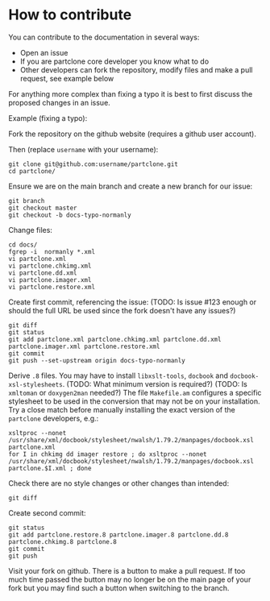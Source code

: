 # How to contribute

You can contribute to the documentation in several ways:
* Open an issue
* If you are partclone core developer you know what to do
* Other developers can fork the repository, modify files and make a pull request, see example below

For anything more complex than fixing a typo it is best to first discuss the proposed changes in an issue.

Example (fixing a typo):

Fork the repository on the github website (requires a github user account).

Then (replace `username` with your username):
```
git clone git@github.com:username/partclone.git
cd partclone/
```

Ensure we are on the main branch and create a new branch for our issue:
```
git branch
git checkout master
git checkout -b docs-typo-normanly
```

Change files:
```
cd docs/
fgrep -i  normanly *.xml
vi partclone.xml
vi partclone.chkimg.xml
vi partclone.dd.xml
vi partclone.imager.xml
vi partclone.restore.xml
```

Create first commit, referencing the issue:
(TODO: Is issue #123 enough or should the full URL be used since the fork doesn't have any issues?)
```
git diff
git status
git add partclone.xml partclone.chkimg.xml partclone.dd.xml partclone.imager.xml partclone.restore.xml 
git commit
git push --set-upstream origin docs-typo-normanly
```

Derive `.8` files.
You may have to install `libxslt-tools`, `docbook` and `docbook-xsl-stylesheets`.
(TODO: What minimum version is required?)
(TODO: Is `xmltoman` or `doxygen2man` needed?)
The file `Makefile.am` configures a specific stylesheet to be used in the conversion that
may not be on your installation. Try a close match before manually installing the exact
version of the `partclone` developers, e.g.:
```
xsltproc --nonet /usr/share/xml/docbook/stylesheet/nwalsh/1.79.2/manpages/docbook.xsl partclone.xml
for I in chkimg dd imager restore ; do xsltproc --nonet /usr/share/xml/docbook/stylesheet/nwalsh/1.79.2/manpages/docbook.xsl partclone.$I.xml ; done
```

Check there are no style changes or other changes than intended:
```
git diff
```

Create second commit:
```
git status
git add partclone.restore.8 partclone.imager.8 partclone.dd.8 partclone.chkimg.8 partclone.8
git commit
git push
```

Visit your fork on github. There is a button to make a pull request. If too much time passed the button may no longer be on the main page of your fork but you
may find such a button when switching to the branch.
